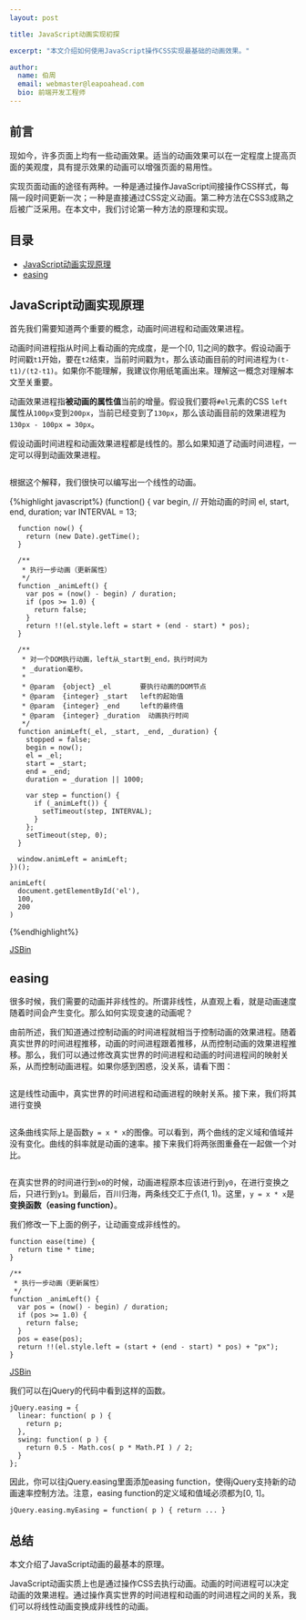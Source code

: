 ```yaml
---
layout: post

title: JavaScript动画实现初探

excerpt: "本文介绍如何使用JavaScript操作CSS实现最基础的动画效果。"

author:
  name: 伯周
  email: webmaster@leapoahead.com
  bio: 前端开发工程师
---
```


## 前言
现如今，许多页面上均有一些动画效果。适当的动画效果可以在一定程度上提高页面的美观度，具有提示效果的动画可以增强页面的易用性。

实现页面动画的途径有两种。一种是通过操作JavaScript间接操作CSS样式，每隔一段时间更新一次；一种是直接通过CSS定义动画。第二种方法在CSS3成熟之后被广泛采用。在本文中，我们讨论第一种方法的原理和实现。

## 目录

- [JavaScript动画实现原理](#JavaScript动画实现原理)
- [easing](#easing)

<span id="JavaScript动画实现原理"></span>
## JavaScript动画实现原理
首先我们需要知道两个重要的概念，动画时间进程和动画效果进程。

动画时间进程指从时间上看动画的完成度，是一个\[0, 1\]之间的数字。假设动画于时间戳`t1`开始，要在`t2`结束，当前时间戳为`t`，那么该动画目前的时间进程为`(t-t1)/(t2-t1)`。如果你不能理解，我建议你用纸笔画出来。理解这一概念对理解本文至关重要。

动画效果进程指**被动画的属性值**当前的增量。假设我们要将`#el`元素的CSS `left` 属性从`100px`变到`200px`，当前已经变到了`130px`，那么该动画目前的效果进程为`130px - 100px = 30px`。

假设动画时间进程和动画效果进程都是线性的。那么如果知道了动画时间进程，一定可以得到动画效果进程。

<img src="/images/2014-05-11-getting-started-with-implementations-of-script-based-animations/1.png" class="img-responsive" alt="">

根据这个解释，我们很快可以编写出一个线性的动画。

{%highlight javascript%}
    (function() {
      var begin, // 开始动画的时间
        el, start, end, duration; 
      var INTERVAL = 13;

      function now() {
        return (new Date).getTime();
      }

      /**
       * 执行一步动画（更新属性）
       */
      function _animLeft() {
        var pos = (now() - begin) / duration;
        if (pos >= 1.0) {
          return false;
        }
        return !!(el.style.left = start + (end - start) * pos);
      }

      /**
       * 对一个DOM执行动画，left从_start到_end，执行时间为
       * _duration毫秒。
       * 
       * @param  {object} _el       要执行动画的DOM节点
       * @param  {integer} _start   left的起始值
       * @param  {integer} _end     left的最终值
       * @param  {integer} _duration  动画执行时间
       */
      function animLeft(_el, _start, _end, _duration) {
        stopped = false;
        begin = now();
        el = _el;
        start = _start;
        end = _end;
        duration = _duration || 1000;

        var step = function() {
          if (_animLeft()) {
            setTimeout(step, INTERVAL);
          }
        };
        setTimeout(step, 0);
      }

      window.animLeft = animLeft;
    })();

    animLeft(
      document.getElementById('el'),
      100,
      200
    )
{%endhighlight%}

[JSBin](http://jsbin.com/fugey/1/edit)

<span id="easing"></span>
## easing
很多时候，我们需要的动画并非线性的。所谓非线性，从直观上看，就是动画速度随着时间会产生变化。那么如何实现变速的动画呢？

由前所述，我们知道通过控制动画的时间进程就相当于控制动画的效果进程。随着真实世界的时间进程推移，动画的时间进程跟着推移，从而控制动画的效果进程推移。那么，我们可以通过修改真实世界的时间进程和动画的时间进程间的映射关系，从而控制动画进程。如果你感到困惑，没关系，请看下图：

<img src="/images/2014-05-11-getting-started-with-implementations-of-script-based-animations/2.png" class="img-responsive" alt="">

这是线性动画中，真实世界的时间进程和动画进程的映射关系。接下来，我们将其进行变换

<img src="/images/2014-05-11-getting-started-with-implementations-of-script-based-animations/3.png" class="img-responsive" alt="">

这条曲线实际上是函数`y = x * x`的图像。可以看到，两个曲线的定义域和值域并没有变化。曲线的斜率就是动画的速率。接下来我们将两张图重叠在一起做一个对比。

<img src="/images/2014-05-11-getting-started-with-implementations-of-script-based-animations/3.png" class="img-responsive" alt="">

在真实世界的时间进行到`x0`的时候，动画进程原本应该进行到`y0`，在进行变换之后，只进行到`y1`。到最后，百川归海，两条线交汇于点(1, 1)。这里，`y = x * x`是**变换函数（easing function）**。

我们修改一下上面的例子，让动画变成非线性的。

    function ease(time) {
      return time * time;
    }

    /**
     * 执行一步动画（更新属性）
     */
    function _animLeft() {
      var pos = (now() - begin) / duration;
      if (pos >= 1.0) {
        return false;
      }
      pos = ease(pos);
      return !!(el.style.left = (start + (end - start) * pos) + "px");
    }

[JSBin](http://jsbin.com/sigoq/2/edit)

我们可以在jQuery的代码中看到这样的函数。

    jQuery.easing = {
      linear: function( p ) {
        return p;
      },
      swing: function( p ) {
        return 0.5 - Math.cos( p * Math.PI ) / 2;
      }
    };

因此，你可以往jQuery.easing里面添加easing function，使得jQuery支持新的动画速率控制方法。注意，easing function的定义域和值域必须都为\[0, 1\]。

    jQuery.easing.myEasing = function( p ) { return ... }

## 总结
本文介绍了JavaScript动画的最基本的原理。

JavaScript动画实质上也是通过操作CSS去执行动画。动画的时间进程可以决定动画的效果进程。通过操作真实世界的时间进程和动画的时间进程之间的关系，我们可以将线性动画变换成非线性的动画。
